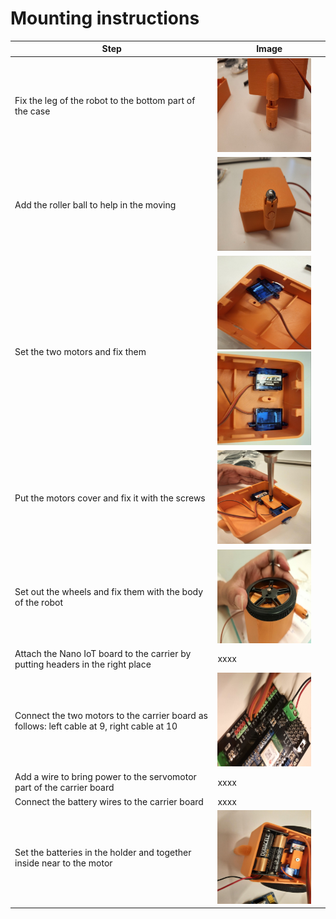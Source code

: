 # Mounting instructions
| Step | Image |
| --- | --- |
| Fix the leg of the robot to the bottom part of the case  | <img src="/doc/pictures/image9.jpg" width="150" height="150">   |
| Add the roller ball to help in the moving | <img src="/doc/pictures/image13.jpg" width="150" height="150"> | 
| Set the two motors and fix them  | <img src="/doc/pictures/image17.jpg" width="150" height="150"> <img src="/doc/pictures/image6.jpg" width="150" height="150"> | 
| Put the motors cover and fix it with the screws   | <img src="/doc/pictures/image8.jpg" width="150" height="150"> | 
| Set out the wheels and fix them with the body of the robot   | <img src="/doc/pictures/image18.jpg" width="150" height="150"> | 
| Attach the Nano IoT board to the carrier by putting headers in the right place | xxxx | 
| Connect the two motors to the carrier board as follows: left cable at 9, right cable at 10  | <img src="/doc/pictures/image26.jpg" width="150" height="150">  | 
| Add a wire to bring power to the servomotor part of the carrier board | xxxx | 
| Connect the battery wires to the carrier board | xxxx | 
|  Set the batteries in the holder and together inside near to the motor   |<img src="/doc/pictures/image21.jpg" width="150" height="150">  | 

